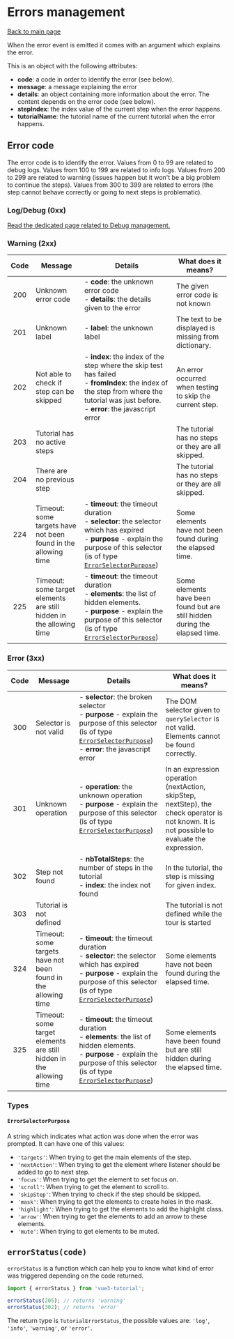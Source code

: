# Errors management

[Back to main page](./main.md)

When the error event is emitted it comes with an argument which explains the
error.

This is an object with the following attributes:
 * **code**: a code in order to identify the error (see below).
 * **message**: a message explaining the error
 * **details**: an object containing more information about the error.
 The content depends on the error code (see below).
 * **stepIndex**: the index value of the current step when the error happens.
 * **tutorialName**: the tutorial name of the current tutorial when the error happens.

## Error code

The error code is to identify the error. Values from 0 to 99 are related to
debug logs. Values from 100 to 199 are related to info logs. Values from 200 to
299 are related to warning (issues happen but it won't be a big problem to
continue the steps). Values from 300 to 399 are related to errors (the step
cannot behave correctly or going to next steps is problematic).

### Log/Debug (0xx)

[Read the dedicated page related to Debug management.](./debug.md)

### Warning (2xx)

| Code | Message | Details | What does it means? |
|:----:|---------|---------|---------------------|
|200 | Unknown error code | - **code**: the unknown error code<br> - **details**: the details given to the error | The given error code is not known |
|201 | Unknown label | - **label**: the unknown label | The text to be displayed is missing from dictionary. |
|202 | Not able to check if step can be skipped | - **index**: the index of the step where the skip test has failed<br> - **fromIndex**: the index of the step from where the tutorial was just before.<br> - **error**: the javascript error | An error occurred when testing to skip the current step. |
|203 | Tutorial has no active steps | | The tutorial has no steps or they are all skipped. |
|204 | There are no previous step | | The tutorial has no steps or they are all skipped. |
|224 | Timeout: some targets have not been found in the allowing time | - **timeout**: the timeout duration<br> - **selector**: the selector which has expired<br> - **purpose** - explain the purpose of this selector (is of type [`ErrorSelectorPurpose`](#ErrorSelectorPurpose)) | Some elements have not been found during the elapsed time. |
|225 | Timeout: some target elements are still hidden in the allowing time | - **timeout**: the timeout duration<br> - **elements**: the list of hidden elements.<br> - **purpose** - explain the purpose of this selector (is of type [`ErrorSelectorPurpose`](#ErrorSelectorPurpose)) | Some elements have been found but are still hidden during the elapsed time. |

### Error (3xx)

| Code | Message | Details | What does it means? |
|:----:|---------|---------|---------------------|
|300 | Selector is not valid | - **selector**: the broken selector<br> - **purpose** - explain the purpose of this selector (is of type [`ErrorSelectorPurpose`](#ErrorSelectorPurpose))<br> - **error**: the javascript error | The DOM selector given to `querySelector` is not valid. Elements cannot be found correctly.  |
|301 | Unknown operation | - **operation**: the unknown operation<br> - **purpose** - explain the purpose of this selector (is of type [`ErrorSelectorPurpose`](#ErrorSelectorPurpose))  | In an expression operation (nextAction, skipStep, nextStep), the check operator is not known. It is not possible to evaluate the expression. |
|302 | Step not found | - **nbTotalSteps**: the number of steps in the tutorial<br> - **index**: the index not found | In the tutorial, the step is missing for given index. |
|303 | Tutorial is not defined | | The tutorial is not defined while the tour is started |
|324 | Timeout: some targets have not been found in the allowing time | - **timeout**: the timeout duration<br> - **selector**: the selector which has expired<br> - **purpose** - explain the purpose of this selector (is of type [`ErrorSelectorPurpose`](#ErrorSelectorPurpose)) | Some elements have not been found during the elapsed time. |
|325 | Timeout: some target elements are still hidden in the allowing time | - **timeout**: the timeout duration<br> - **elements**: the list of hidden elements.<br> - **purpose** - explain the purpose of this selector (is of type [`ErrorSelectorPurpose`](#ErrorSelectorPurpose)) | Some elements have been found but are still hidden during the elapsed time. |


### Types
#### `ErrorSelectorPurpose`

A string which indicates what action was done when the error was prompted.
It can have one of this values:
 * `'targets'`: When trying to get the main elements of the step.
 * `'nextAction'`: When trying to get the element where listener should be
 added to go to next step.
 * `'focus'`: When trying to get the element to set focus on.
 * `'scroll'`: When trying to get the element to scroll to.
 * `'skipStep'`: When trying to check if the step should be skipped.
 * `'mask'`: When trying to get the elements to create holes in the mask.
 * `'highlight'`: When trying to get the elements to add the highlight class.
 * `'arrow'`: When trying to get the elements to add an arrow to these elements.
 * `'mute'`: When trying to get elements to be muted.


## `errorStatus(code)`

`errorStatus` is a function which can help you to know what kind of error was
triggered depending on the code returned.

```javascript
import { errorStatus } from 'vue3-tutorial';

errorStatus(205); // returns 'warning'
errorStatus(302); // returns 'error'

```

The return type is `TutorialErrorStatus`, the possible values are:
`'log'`, `'info'`, `'warning'`, or `'error'`.
